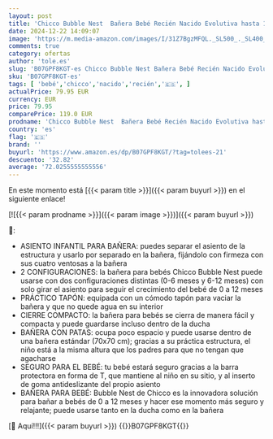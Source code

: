 ```yaml
---
layout: post
title: 'Chicco Bubble Nest  Bañera Bebé Recién Nacido Evolutiva hasta 12 Meses  con Patas para Ducha y Asiento Independiente  2 Configuraciones  Cierre Compacto  Máximo 11 Kg - Gris  Cool Grey '
date: 2024-12-22 14:09:07
image: 'https://m.media-amazon.com/images/I/31Z7BgzMFQL._SL500_._SL400_.jpg'
comments: true
category: ofertas
author: 'tole.es'
slug: 'B07GPF8KGT-es Chicco Bubble Nest Bañera Bebé Recién Nacido Evolutiva...'
sku: 'B07GPF8KGT-es'
tags: [ 'bebé','chicco','nacido','recién','🇪🇸', ]
actualPrice: 79.95 EUR
currency: EUR
price: 79.95
comparePrice: 119.0 EUR
prodname: 'Chicco Bubble Nest  Bañera Bebé Recién Nacido Evolutiva hasta 12 Meses  con Patas para Ducha y Asiento Independiente  2 Configuraciones  Cierre Compacto  Máximo 11 Kg - Gris  Cool Grey '
country: 'es'
flag: '🇪🇸'
brand: ''
buyurl: 'https://www.amazon.es/dp/B07GPF8KGT/?tag=tolees-21'
descuento: '32.82'
average: '72.0255555555556'
---
```


En este momento está [{{< param title >}}]({{< param buyurl >}}) en el siguiente enlace!

[![{{< param prodname >}}]({{< param image >}})]({{< param buyurl >}})

🔎:

- ASIENTO INFANTIL PARA BAÑERA: puedes separar el asiento de la estructura y usarlo por separado en la bañera, fijándolo con firmeza con sus cuatro ventosas a la bañera
- 2 CONFIGURACIONES: la bañera para bebés Chicco Bubble Nest puede usarse con dos configuraciones distintas (0-6 meses y 6-12 meses) con solo girar el asiento para seguir el crecimiento del bebé de 0 a 12 meses
- PRÁCTICO TAPÓN: equipada con un cómodo tapón para vaciar la bañera y que no quede agua en su interior
- CIERRE COMPACTO: la bañera para bebés se cierra de manera fácil y compacta y puede guardarse incluso dentro de la ducha
- BAÑERA CON PATAS: ocupa poco espacio y puede usarse dentro de una bañera estándar (70x70 cm); gracias a su práctica estructura, el niño está a la misma altura que los padres para que no tengan que agacharse
- SEGURO PARA EL BEBÉ: tu bebé estará seguro gracias a la barra protectora en forma de T, que mantiene al niño en su sitio, y al inserto de goma antideslizante del propio asiento
- BAÑERA PARA BEBÉ: Bubble Nest de Chicco es la innovadora solución para bañar a bebés de 0 a 12 meses y hacer ese momento más seguro y relajante; puede usarse tanto en la ducha como en la bañera

[🛒 Aquí!!!]({{< param buyurl >}})
{{<world>}}B07GPF8KGT{{</world>}}
